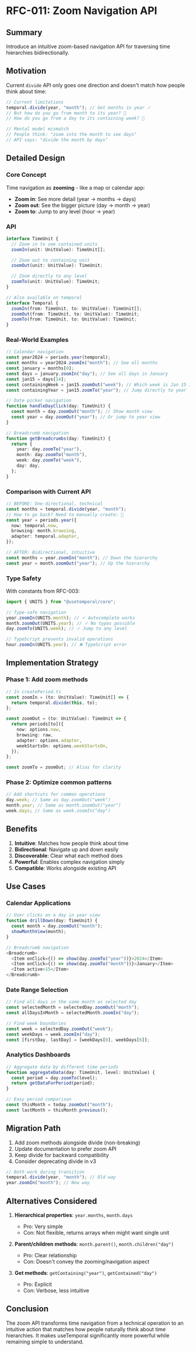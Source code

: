 # RFC-011: Zoom Navigation API

## Summary

Introduce an intuitive zoom-based navigation API for traversing time hierarchies bidirectionally.

## Motivation

Current `divide` API only goes one direction and doesn't match how people think about time:

```typescript
// Current limitations
temporal.divide(year, "month"); // Get months in year ✓
// But how do you go from month to its year? 🤔
// How do you go from a day to its containing week? 🤔

// Mental model mismatch
// People think: "zoom into the month to see days"
// API says: "divide the month by days"
```

## Detailed Design

### Core Concept

Time navigation as **zooming** - like a map or calendar app:

- **Zoom in**: See more detail (year → months → days)
- **Zoom out**: See the bigger picture (day → month → year)
- **Zoom to**: Jump to any level (hour → year)

### API

```typescript
interface TimeUnit {
  // Zoom in to see contained units
  zoomIn(unit: UnitValue): TimeUnit[];

  // Zoom out to containing unit
  zoomOut(unit: UnitValue): TimeUnit;

  // Zoom directly to any level
  zoomTo(unit: UnitValue): TimeUnit;
}

// Also available on temporal
interface Temporal {
  zoomIn(from: TimeUnit, to: UnitValue): TimeUnit[];
  zoomOut(from: TimeUnit, to: UnitValue): TimeUnit;
  zoomTo(from: TimeUnit, to: UnitValue): TimeUnit;
}
```

### Real-World Examples

```typescript
// Calendar navigation
const year2024 = periods.year(temporal);
const months = year2024.zoomIn("month"); // See all months
const january = months[0];
const days = january.zoomIn("day"); // See all days in January
const jan15 = days[14];
const containingWeek = jan15.zoomOut("week"); // Which week is Jan 15 in?
const containingYear = jan15.zoomTo("year"); // Jump directly to year

// Date picker navigation
function handleDayClick(day: TimeUnit) {
  const month = day.zoomOut("month"); // Show month view
  const year = day.zoomOut("year"); // Or jump to year view
}

// Breadcrumb navigation
function getBreadcrumbs(day: TimeUnit) {
  return {
    year: day.zoomTo("year"),
    month: day.zoomTo("month"),
    week: day.zoomTo("week"),
    day: day,
  };
}
```

### Comparison with Current API

```typescript
// BEFORE: One-directional, technical
const months = temporal.divide(year, "month");
// How to go back? Need to manually create: 🤯
const year = periods.year({
  now: temporal.now,
  browsing: month.browsing,
  adapter: temporal.adapter,
});

// AFTER: Bidirectional, intuitive
const months = year.zoomIn("month"); // Down the hierarchy
const year = month.zoomOut("year"); // Up the hierarchy
```

### Type Safety

With constants from RFC-003:

```typescript
import { UNITS } from "@usetemporal/core";

// Type-safe navigation
year.zoomIn(UNITS.month); // ✓ Autocomplete works
month.zoomOut(UNITS.year); // ✓ No typos possible
day.zoomTo(UNITS.week); // ✓ Jump to any level

// TypeScript prevents invalid operations
hour.zoomIn(UNITS.year); // ❌ TypeScript error
```

## Implementation Strategy

### Phase 1: Add zoom methods

```typescript
// In createPeriod.ts
const zoomIn = (to: UnitValue): TimeUnit[] => {
  return temporal.divide(this, to);
};

const zoomOut = (to: UnitValue): TimeUnit => {
  return periods[to]({
    now: options.now,
    browsing: raw,
    adapter: options.adapter,
    weekStartsOn: options.weekStartsOn,
  });
};

const zoomTo = zoomOut; // Alias for clarity
```

### Phase 2: Optimize common patterns

```typescript
// Add shortcuts for common operations
day.week; // Same as day.zoomOut("week")
month.year; // Same as month.zoomOut("year")
week.days; // Same as week.zoomIn("day")
```

## Benefits

1. **Intuitive**: Matches how people think about time
2. **Bidirectional**: Navigate up and down easily
3. **Discoverable**: Clear what each method does
4. **Powerful**: Enables complex navigation simply
5. **Compatible**: Works alongside existing API

## Use Cases

### Calendar Applications

```typescript
// User clicks on a day in year view
function drillDown(day: TimeUnit) {
  const month = day.zoomOut("month");
  showMonthView(month);
}

// Breadcrumb navigation
<Breadcrumb>
  <Item onClick={() => show(day.zoomTo("year"))}>2024</Item>
  <Item onClick={() => show(day.zoomTo("month"))}>January</Item>
  <Item active>15</Item>
</Breadcrumb>
```

### Date Range Selection

```typescript
// Find all days in the same month as selected day
const selectedMonth = selectedDay.zoomOut("month");
const allDaysInMonth = selectedMonth.zoomIn("day");

// Find week boundaries
const week = selectedDay.zoomOut("week");
const weekDays = week.zoomIn("day");
const [firstDay, lastDay] = [weekDays[0], weekDays[6]];
```

### Analytics Dashboards

```typescript
// Aggregate data by different time periods
function aggregateData(day: TimeUnit, level: UnitValue) {
  const period = day.zoomTo(level);
  return getDataForPeriod(period);
}

// Easy period comparison
const thisMonth = today.zoomOut("month");
const lastMonth = thisMonth.previous();
```

## Migration Path

1. Add zoom methods alongside divide (non-breaking)
2. Update documentation to prefer zoom API
3. Keep divide for backward compatibility
4. Consider deprecating divide in v3

```typescript
// Both work during transition
temporal.divide(year, "month"); // Old way
year.zoomIn("month"); // New way
```

## Alternatives Considered

1. **Hierarchical properties**: `year.months`, `month.days`
   - Pro: Very simple
   - Con: Not flexible, returns arrays when might want single unit

2. **Parent/children methods**: `month.parent()`, `month.children("day")`
   - Pro: Clear relationship
   - Con: Doesn't convey the zooming/navigation aspect

3. **Get methods**: `getContaining("year")`, `getContained("day")`
   - Pro: Explicit
   - Con: Verbose, less intuitive

## Conclusion

The zoom API transforms time navigation from a technical operation to an intuitive action that matches how people naturally think about time hierarchies. It makes useTemporal significantly more powerful while remaining simple to understand.
